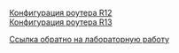 
[Конфигурация роутера R12](/labs/lab11/DHCP_r12_r13/r12.md)   
[Конфигурация роутера R13](/labs/lab11/DHCP_r12_r13/r13.md)   

[Ссылка обратно на лабораторную работу](/labs/lab11/README.md#)   
